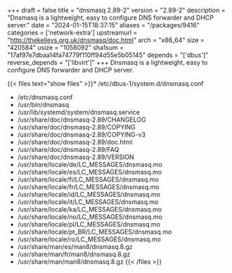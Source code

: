 +++
draft = false
title = "dnsmasq 2.89-2"
version = "2.89-2"
description = "Dnsmasq is a lightweight, easy to configure DNS forwarder and DHCP server."
date = "2024-01-15T18:37:15"
aliases = "/packages/9416"
categories = ['network-extra']
upstreamurl = "http://thekelleys.org.uk/dnsmasq/doc.html"
arch = "x86_64"
size = "420584"
usize = "1058092"
sha1sum = "17af97e7dbaa14fa74779f110ff94d55e5b05145"
depends = "['dbus']"
reverse_depends = "['libvirt']"
+++
Dnsmasq is a lightweight, easy to configure DNS forwarder and DHCP server.

{{< files text="show files" >}}* /etc/dbus-1/system.d/dnsmasq.conf
* /etc/dnsmasq.conf
* /usr/bin/dnsmasq
* /usr/lib/systemd/system/dnsmasq.service
* /usr/share/doc/dnsmasq-2.89/CHANGELOG
* /usr/share/doc/dnsmasq-2.89/COPYING
* /usr/share/doc/dnsmasq-2.89/COPYING-v3
* /usr/share/doc/dnsmasq-2.89/doc.html
* /usr/share/doc/dnsmasq-2.89/FAQ
* /usr/share/doc/dnsmasq-2.89/VERSION
* /usr/share/locale/de/LC_MESSAGES/dnsmasq.mo
* /usr/share/locale/es/LC_MESSAGES/dnsmasq.mo
* /usr/share/locale/fi/LC_MESSAGES/dnsmasq.mo
* /usr/share/locale/fr/LC_MESSAGES/dnsmasq.mo
* /usr/share/locale/id/LC_MESSAGES/dnsmasq.mo
* /usr/share/locale/it/LC_MESSAGES/dnsmasq.mo
* /usr/share/locale/ka/LC_MESSAGES/dnsmasq.mo
* /usr/share/locale/no/LC_MESSAGES/dnsmasq.mo
* /usr/share/locale/pl/LC_MESSAGES/dnsmasq.mo
* /usr/share/locale/pt_BR/LC_MESSAGES/dnsmasq.mo
* /usr/share/locale/ro/LC_MESSAGES/dnsmasq.mo
* /usr/share/man/es/man8/dnsmasq.8.gz
* /usr/share/man/fr/man8/dnsmasq.8.gz
* /usr/share/man/man8/dnsmasq.8.gz
{{< /files >}}